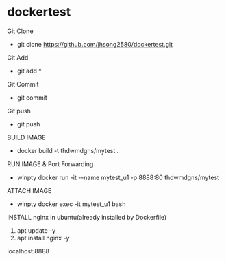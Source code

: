 # dockertest
Git Clone 
-  git clone https://github.com/jhsong2580/dockertest.git

Git Add 
- git add * 

Git Commit 
- git commit 

Git push 
- git push 



BUILD IMAGE
- docker build -t thdwmdgns/mytest .

RUN IMAGE & Port Forwarding
- winpty docker run -it --name mytest_u1 -p 8888:80 thdwmdgns/mytest



ATTACH IMAGE
- winpty docker exec -it mytest_u1 bash

INSTALL nginx in ubuntu(already installed by Dockerfile) 
1. apt update -y 
2. apt install nginx -y

localhost:8888 

